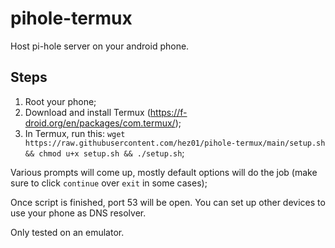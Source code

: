 # pihole-termux
Host pi-hole server on your android phone.
## Steps
1. Root your phone;
2. Download and install Termux (https://f-droid.org/en/packages/com.termux/);
3. In Termux, run this: `wget https://raw.githubusercontent.com/hez01/pihole-termux/main/setup.sh && chmod u+x setup.sh && ./setup.sh`;

Various prompts will come up, mostly default options will do the job (make sure to click `continue` over `exit` in some cases);

Once script is finished, port 53 will be open. You can set up other devices to use your phone as DNS resolver.

Only tested on an emulator.
